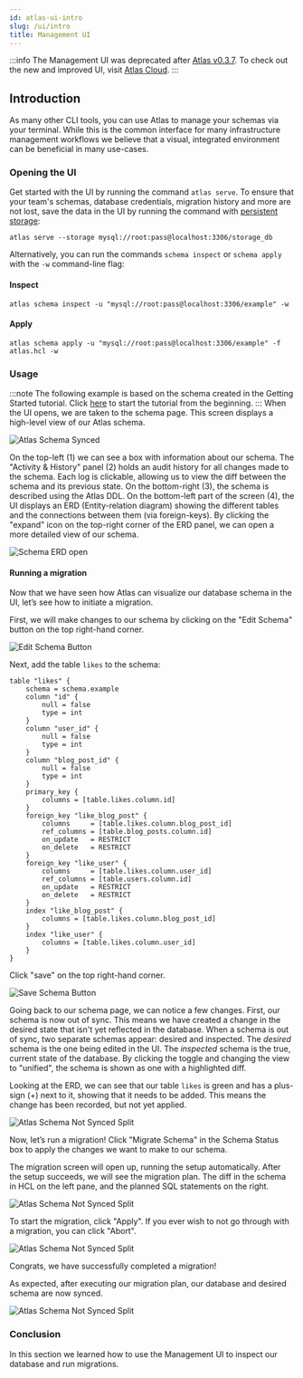 ```yaml
---
id: atlas-ui-intro
slug: /ui/intro
title: Management UI
---
```


:::info
The Management UI was deprecated after [Atlas v0.3.7](https://github.com/ariga/atlas/releases/tag/v0.3.7).
To check out the new and improved UI, visit [Atlas Cloud](https://atlasgo.cloud).
:::

## Introduction

As many other CLI tools, you can use Atlas to manage your schemas via your terminal.
While this is the common interface for many infrastructure management workflows
we believe that a visual, integrated environment can be beneficial in many use-cases.

### Opening the UI

Get started with the UI by running the command `atlas serve`.
To ensure that your team's schemas, database credentials, migration history and more are not lost, save the data
in the UI by running the command with [persistent storage](https://atlasgo.io/deployment/intro#persistent-storage):
```
atlas serve --storage mysql://root:pass@localhost:3306/storage_db
```

Alternatively, you can run the commands `schema inspect` or `schema apply` with the `-w` command-line
flag:

#### Inspect
```
atlas schema inspect -u "mysql://root:pass@localhost:3306/example" -w
```

#### Apply
```
atlas schema apply -u "mysql://root:pass@localhost:3306/example" -f atlas.hcl -w
```

### Usage
:::note
The following example is based on the schema created in the Getting Started tutorial.
Click [here](http://localhost:3000/cli/getting-started/setting-up) to start the tutorial from the beginning.
:::
When the UI opens, we are taken to the schema page. This screen displays a high-level view of our Atlas schema.

![Atlas Schema Synced](https://atlasgo.io/uploads/images/docs/synced-atlas-schema.png)


On the top-left (1) we can see a box with information about our schema. The "Activity & History" panel (2) holds an audit history for all changes made to the schema. Each log is clickable, allowing us to view the diff between the schema and its previous state. On the bottom-right (3), the schema is described using the Atlas DDL.  On the bottom-left part of the screen (4), the UI displays an ERD (Entity-relation diagram) showing the different tables and the connections between them (via foreign-keys). By clicking the "expand" icon on the top-right corner of the ERD panel, we can open a more detailed view of our schema.

![Schema ERD open](https://atlasgo.io/uploads/images/docs/schema-erd-open.png)

#### Running a migration

Now that we have seen how Atlas can visualize our database schema in the UI, let’s see how to initiate a migration.

First, we will make changes to our schema by clicking on the "Edit Schema" button on the top right-hand corner.

![Edit Schema Button](https://atlasgo.io/uploads/images/docs/edit-schema-button.png)

Next, add the table `likes` to the schema:
```hcl
table "likes" {
    schema = schema.example
    column "id" {
        null = false
        type = int
    }
    column "user_id" {
        null = false
        type = int
    }
    column "blog_post_id" {
        null = false
        type = int
    }
    primary_key {
        columns = [table.likes.column.id]
    }
    foreign_key "like_blog_post" {
        columns     = [table.likes.column.blog_post_id]
        ref_columns = [table.blog_posts.column.id]
        on_update   = RESTRICT
        on_delete   = RESTRICT
    }
    foreign_key "like_user" {
        columns     = [table.likes.column.user_id]
        ref_columns = [table.users.column.id]
        on_update   = RESTRICT
        on_delete   = RESTRICT
    }
    index "like_blog_post" {
        columns = [table.likes.column.blog_post_id]
    }
    index "like_user" {
        columns = [table.likes.column.user_id]
    }
}
```

Click "save" on the top right-hand corner.

![Save Schema Button](https://atlasgo.io/uploads/images/docs/save-schema.png)

Going back to our schema page, we can notice a few changes. First, our schema is now out of sync. This means we have created a change in the desired state that isn't yet reflected in the database. When a schema is out of sync, two separate schemas appear: desired and inspected.
The _desired_ schema is the one being edited in the UI. The _inspected_ schema is the
true, current state of the database. By clicking the toggle and changing the view to "unified", the schema is shown as one with a highlighted diff.

Looking at the ERD, we can see that our table `likes` is green and has a plus-sign (+) next to it, showing that it needs to be added. This means the change has been recorded, but not yet applied.


![Atlas Schema Not Synced Split](https://atlasgo.io/uploads/images/docs/schema-out-of-sync-unified.png)

Now, let’s run a migration!
Click "Migrate Schema" in the Schema Status box to apply the changes we want to make to our schema.

The migration screen will open up, running the setup automatically. After the setup succeeds, we will see the migration plan.
The diff in the schema in HCL on the left pane, and the planned SQL statements on the right.

![Atlas Schema Not Synced Split](https://atlasgo.io/uploads/images/docs/migrate-plan-step.png)

To start the migration, click "Apply". If you ever wish to not go through with a migration, you can click "Abort".

![Atlas Schema Not Synced Split](https://atlasgo.io/uploads/images/docs/migrate-apply-step.png)

Congrats, we have successfully completed a migration!

As expected, after executing our migration plan, our database and desired schema are now synced.

![Atlas Schema Not Synced Split](https://atlasgo.io/uploads/images/docs/synced-schema-after-migration.png)

### Conclusion

In this section we learned how to use the Management UI to inspect our database and run migrations.
